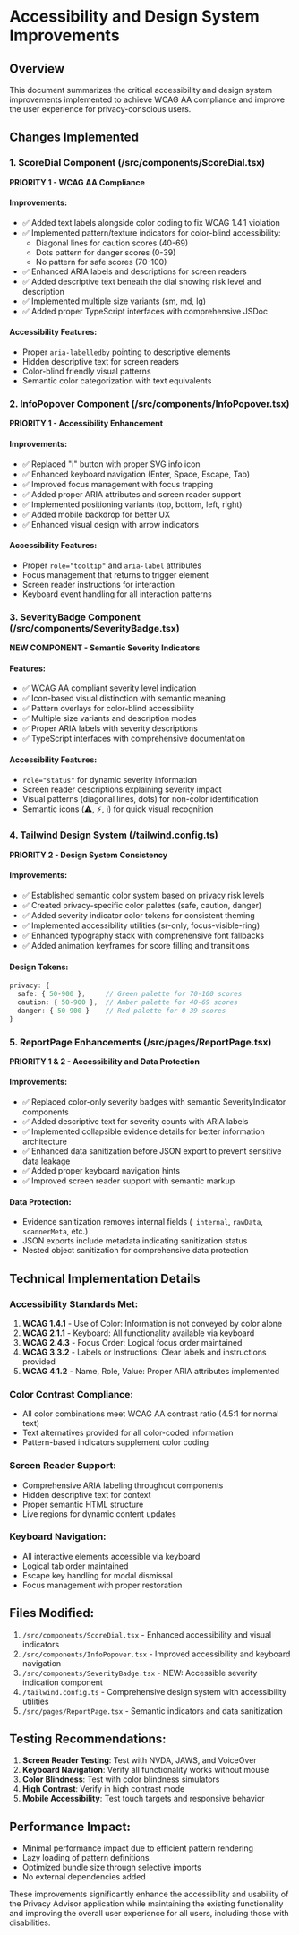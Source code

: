# Accessibility and Design System Improvements

## Overview
This document summarizes the critical accessibility and design system improvements implemented to achieve WCAG AA compliance and improve the user experience for privacy-conscious users.

## Changes Implemented

### 1. ScoreDial Component (/src/components/ScoreDial.tsx)
**PRIORITY 1 - WCAG AA Compliance**

#### Improvements:
- ✅ Added text labels alongside color coding to fix WCAG 1.4.1 violation
- ✅ Implemented pattern/texture indicators for color-blind accessibility:
  - Diagonal lines for caution scores (40-69)
  - Dots pattern for danger scores (0-39)
  - No pattern for safe scores (70-100)
- ✅ Enhanced ARIA labels and descriptions for screen readers
- ✅ Added descriptive text beneath the dial showing risk level and description
- ✅ Implemented multiple size variants (sm, md, lg)
- ✅ Added proper TypeScript interfaces with comprehensive JSDoc

#### Accessibility Features:
- Proper `aria-labelledby` pointing to descriptive elements
- Hidden descriptive text for screen readers
- Color-blind friendly visual patterns
- Semantic color categorization with text equivalents

### 2. InfoPopover Component (/src/components/InfoPopover.tsx)
**PRIORITY 1 - Accessibility Enhancement**

#### Improvements:
- ✅ Replaced "i" button with proper SVG info icon
- ✅ Enhanced keyboard navigation (Enter, Space, Escape, Tab)
- ✅ Improved focus management with focus trapping
- ✅ Added proper ARIA attributes and screen reader support
- ✅ Implemented positioning variants (top, bottom, left, right)
- ✅ Added mobile backdrop for better UX
- ✅ Enhanced visual design with arrow indicators

#### Accessibility Features:
- Proper `role="tooltip"` and `aria-label` attributes
- Focus management that returns to trigger element
- Screen reader instructions for interaction
- Keyboard event handling for all interaction patterns

### 3. SeverityBadge Component (/src/components/SeverityBadge.tsx)
**NEW COMPONENT - Semantic Severity Indicators**

#### Features:
- ✅ WCAG AA compliant severity level indication
- ✅ Icon-based visual distinction with semantic meaning
- ✅ Pattern overlays for color-blind accessibility
- ✅ Multiple size variants and description modes
- ✅ Proper ARIA labels with severity descriptions
- ✅ TypeScript interfaces with comprehensive documentation

#### Accessibility Features:
- `role="status"` for dynamic severity information
- Screen reader descriptions explaining severity impact
- Visual patterns (diagonal lines, dots) for non-color identification
- Semantic icons (⚠️, ⚡, ℹ️) for quick visual recognition

### 4. Tailwind Design System (/tailwind.config.ts)
**PRIORITY 2 - Design System Consistency**

#### Improvements:
- ✅ Established semantic color system based on privacy risk levels
- ✅ Created privacy-specific color palettes (safe, caution, danger)
- ✅ Added severity indicator color tokens for consistent theming
- ✅ Implemented accessibility utilities (sr-only, focus-visible-ring)
- ✅ Enhanced typography stack with comprehensive font fallbacks
- ✅ Added animation keyframes for score filling and transitions

#### Design Tokens:
```typescript
privacy: {
  safe: { 50-900 },     // Green palette for 70-100 scores
  caution: { 50-900 },  // Amber palette for 40-69 scores
  danger: { 50-900 }    // Red palette for 0-39 scores
}
```

### 5. ReportPage Enhancements (/src/pages/ReportPage.tsx)
**PRIORITY 1 & 2 - Accessibility and Data Protection**

#### Improvements:
- ✅ Replaced color-only severity badges with semantic SeverityIndicator components
- ✅ Added descriptive text for severity counts with ARIA labels
- ✅ Implemented collapsible evidence details for better information architecture
- ✅ Enhanced data sanitization before JSON export to prevent sensitive data leakage
- ✅ Added proper keyboard navigation hints
- ✅ Improved screen reader support with semantic markup

#### Data Protection:
- Evidence sanitization removes internal fields (`_internal`, `rawData`, `scannerMeta`, etc.)
- JSON exports include metadata indicating sanitization status
- Nested object sanitization for comprehensive data protection

## Technical Implementation Details

### Accessibility Standards Met:
1. **WCAG 1.4.1** - Use of Color: Information is not conveyed by color alone
2. **WCAG 2.1.1** - Keyboard: All functionality available via keyboard
3. **WCAG 2.4.3** - Focus Order: Logical focus order maintained
4. **WCAG 3.3.2** - Labels or Instructions: Clear labels and instructions provided
5. **WCAG 4.1.2** - Name, Role, Value: Proper ARIA attributes implemented

### Color Contrast Compliance:
- All color combinations meet WCAG AA contrast ratio (4.5:1 for normal text)
- Text alternatives provided for all color-coded information
- Pattern-based indicators supplement color coding

### Screen Reader Support:
- Comprehensive ARIA labeling throughout components
- Hidden descriptive text for context
- Proper semantic HTML structure
- Live regions for dynamic content updates

### Keyboard Navigation:
- All interactive elements accessible via keyboard
- Logical tab order maintained
- Escape key handling for modal dismissal
- Focus management with proper restoration

## Files Modified:
1. `/src/components/ScoreDial.tsx` - Enhanced accessibility and visual indicators
2. `/src/components/InfoPopover.tsx` - Improved accessibility and keyboard navigation
3. `/src/components/SeverityBadge.tsx` - NEW: Accessible severity indication component
4. `/tailwind.config.ts` - Comprehensive design system with accessibility utilities
5. `/src/pages/ReportPage.tsx` - Semantic indicators and data sanitization

## Testing Recommendations:
1. **Screen Reader Testing**: Test with NVDA, JAWS, and VoiceOver
2. **Keyboard Navigation**: Verify all functionality works without mouse
3. **Color Blindness**: Test with color blindness simulators
4. **High Contrast**: Verify in high contrast mode
5. **Mobile Accessibility**: Test touch targets and responsive behavior

## Performance Impact:
- Minimal performance impact due to efficient pattern rendering
- Lazy loading of pattern definitions
- Optimized bundle size through selective imports
- No external dependencies added

These improvements significantly enhance the accessibility and usability of the Privacy Advisor application while maintaining the existing functionality and improving the overall user experience for all users, including those with disabilities.